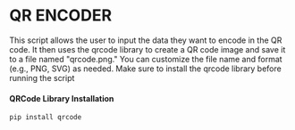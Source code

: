 # QR ENCODER
This script allows the user to input the data they want to encode in the QR code. It then uses the qrcode library to create a QR code image and save it to a file named "qrcode.png." You can customize the file name and format (e.g., PNG, SVG) as needed. Make sure to install the qrcode library before running the script

#### QRCode Library Installation
```bash 
pip install qrcode
```